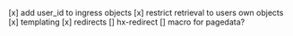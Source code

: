 \[x\] add user_id to ingress objects
\[x\] restrict retrieval to users own objects
\[x\] templating
\[x\] redirects
\[\] hx-redirect
\[\] macro for pagedata?
